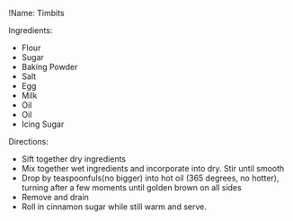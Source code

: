 !Name: Timbits

Ingredients:
- Flour
- Sugar
- Baking Powder
- Salt
- Egg
- Milk
- Oil
- Oil
- Icing Sugar

Directions:
- Sift together dry ingredients
- Mix together wet ingredients and incorporate into dry. Stir until smooth
- Drop by teaspoonfuls(no bigger) into hot oil (365 degrees, no hotter), turning after a few moments until golden brown on all sides
- Remove and drain
- Roll in cinnamon sugar while still warm and serve.
